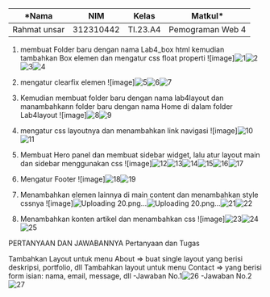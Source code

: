 |*Nama|NIM|Kelas|Matkul*|
|----|---|-----|------|
|Rahmat unsar|312310442|TI.23.A4|Pemograman Web 4|

1. membuat Folder baru dengan nama Lab4_box html kemudian tambahkan Box elemen dan mengatur css float properti
  ![image]![1](https://github.com/user-attachments/assets/b949a1a0-5385-4de1-a547-04a5fcbe28d5)![2](https://github.com/user-attachments/assets/23883532-2816-4741-94d6-8261ddc708a0)![3](https://github.com/user-attachments/assets/281464d8-3389-42b5-b5df-a24bf3c72458)![4](https://github.com/user-attachments/assets/60e87e06-605b-481e-b63c-f3e79ae5fdd1)

2. mengatur clearfix elemen
  ![image]![5](https://github.com/user-attachments/assets/0a8df2c8-0910-4a1f-8e2b-c3529da7bb47)![6](https://github.com/user-attachments/assets/506cf931-bde5-4219-99fb-f03f4d63026c)![7](https://github.com/user-attachments/assets/c82ea3c5-821d-4e7a-a489-8ef73ce7641b)

3. Kemudian membuat folder baru dengan nama lab4layout dan manambahkann folder baru dengan nama Home di dalam folder Lab4layout
   ![image]![8](https://github.com/user-attachments/assets/23831708-1e94-458a-92cb-26f300a2dfa2)![9](https://github.com/user-attachments/assets/6944e4ec-50f9-4641-93c1-c48c3bf58b5b)

4. mengatur css layoutnya dan menambahkan link navigasi
   ![image]![10](https://github.com/user-attachments/assets/61dc9ce3-38c2-42b7-ab23-3ce7221bbb89)![11](https://github.com/user-attachments/assets/f0d1c0ea-e759-4b51-9da9-113f42b9cb35)

5. Membuat Hero panel dan membuat sidebar widget, lalu atur layout main dan sidebar menggunakan css
  ![image]![12](https://github.com/user-attachments/assets/ff342991-5470-4508-9288-5e6974fa56a0)![13](https://github.com/user-attachments/assets/9bdc2aca-f075-4735-99e7-3e928c1c0bd0)![14](https://github.com/user-attachments/assets/772cff98-f7e7-41df-867b-1f77f45087da)![15](https://github.com/user-attachments/assets/26199c9d-f191-4ce4-ad66-9ca24aed59df)![16](https://github.com/user-attachments/assets/c3d3d273-8cfa-4460-b035-2a0275df5ac8)![17](https://github.com/user-attachments/assets/16aaf1a8-fc96-4b4c-8f36-acdc40529530)

6. Mengatur Footer
   ![image]![18](https://github.com/user-attachments/assets/c7b29966-a4fb-49ed-b0fc-e2b58e1c587f)![19](https://github.com/user-attachments/assets/1c1e8363-96f0-4eef-acdc-365192a4942b)

7. Menambahkan elemen lainnya di main content dan menambahkan style cssnya
   ![image]![Uploading 20.png…]()![Uploading 20.png…]()![21](https://github.com/user-attachments/assets/c68eca02-ecde-48d4-bdd9-bb4ce7b848e7)![22](https://github.com/user-attachments/assets/84a53fda-cb27-4add-95ad-e64a01842334)

8. Menambahkan konten artikel dan menambahkan css
   ![image]![23](https://github.com/user-attachments/assets/1266c13f-4058-46d0-8c0d-9f8f51e6cacb)![24](https://github.com/user-attachments/assets/1ede2d87-6b4d-47bc-9e1b-7a80308deb79)![25](https://github.com/user-attachments/assets/29edfad3-08de-44ee-9ac0-3315eb4703e9)

PERTANYAAN DAN JAWABANNYA
Pertanyaan dan Tugas

Tambahkan Layout untuk menu About => buat single layout yang berisi deskripsi, portfolio, dll
Tambahkan layout untuk menu Contact => yang berisi form isian: nama, email, message, dll
-Jawaban No.1![26](https://github.com/user-attachments/assets/e45d1c20-96b7-4f7b-8fbb-218937dede52)
-Jawaban No.2 ![27](https://github.com/user-attachments/assets/bf0d2409-fb6d-431b-856e-86c759543196)

